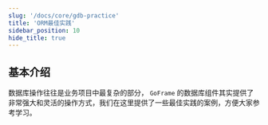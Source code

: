 ```yaml
---
slug: '/docs/core/gdb-practice'
title: 'ORM最佳实践'
sidebar_position: 10
hide_title: true
---
```


## 基本介绍

数据库操作往往是业务项目中最复杂的部分， `GoFrame` 的数据库组件其实提供了非常强大和灵活的操作方式，我们在这里提供了一些最佳实践的案例，方便大家参考学习。

    